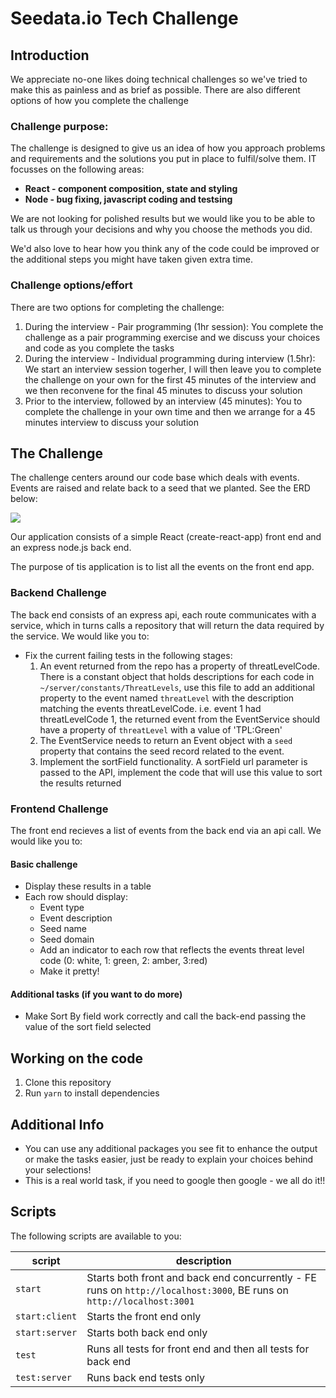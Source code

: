 # Seedata.io Tech Challenge

## Introduction
We appreciate no-one likes doing technical challenges so we've tried to make this as painless and as brief as possible. There are also different options of how you complete the challenge

### **Challenge purpose:**
The challenge is designed to give us an idea of how you approach problems and requirements and the solutions you put in place to fulfil/solve them. IT focusses on the following areas:
* **React - component composition, state and styling**
* **Node - bug fixing, javascript coding and testsing**

We are not looking for polished results but we would like you to be able to talk us through your decisions and why you choose the methods you did.

We'd also love to hear how you think any of the code could be improved or the additional steps you might have taken given extra time.
### **Challenge options/effort**
There are two options for completing the challenge:
1. During the interview - Pair programming (1hr session): You complete the challenge as a pair programming exercise and we discuss your choices and code as you complete the tasks
2. During the interview - Individual programming during interview (1.5hr): We start an interview session togerher, I will then leave you to complete the challenge on your own for the first 45 minutes of the interview and we then reconvene for the final 45 minutes to discuss your solution 
2. Prior to the interview, followed by an interview (45 minutes): You to complete the challenge in your own time and then we arrange for a 45 minutes interview to discuss your solution 


## The Challenge

The challenge centers around our code base which deals with events. Events are raised and relate back to a seed that we planted. See the ERD below:


[![](https://mermaid.ink/img/pako:eNp1UMsKg0AM_JUl1-oPSG-th0JvXr0EN9Wluiu7URDx35v6KLXSnDLDMDPJCIXTBAkUNYZwNVh6bHKrZNKeLKtzHKuMSC_crJrxuBBKnYyojP7AjL2xpbLY0C-nXYPGLuz0bThH_XV8wyCRt0MID-0xhELhTcvG2Z0DV56Q79RTfZGTdy22gQga8lJSy0fmPjlwRXIJJLJq9M8ccjuJrms1MqXasPOQPLAOFAF27LLBFpCw72gTrV9dVdMLs25zEw)](https://mermaid-js.github.io/mermaid-live-editor/edit#pako:eNp1UMsKg0AM_JUl1-oPSG-th0JvXr0EN9Wluiu7URDx35v6KLXSnDLDMDPJCIXTBAkUNYZwNVh6bHKrZNKeLKtzHKuMSC_crJrxuBBKnYyojP7AjL2xpbLY0C-nXYPGLuz0bThH_XV8wyCRt0MID-0xhELhTcvG2Z0DV56Q79RTfZGTdy22gQga8lJSy0fmPjlwRXIJJLJq9M8ccjuJrms1MqXasPOQPLAOFAF27LLBFpCw72gTrV9dVdMLs25zEw)


Our application consists of a simple React (create-react-app) front end and an express node.js back end.

The purpose of tis application is to list all the events on the front end app.


### Backend Challenge
The back end consists of an express api, each route communicates with a service, which in turns calls a repository that will return the data required by the service.
We would like you to:
* Fix the current failing tests in the following stages:
  1. An event returned from the repo has a property of threatLevelCode. There is a constant object that holds descriptions for each code in ```~/server/constants/ThreatLevels```, use this file to add an additional property to the event named ```threatLevel``` with the description matching the events threatLevelCode. i.e. event 1 had threatLevelCode 1, the returned event from the EventService should have a property of ```threatLevel``` with a value of 'TPL:Green'
  1. The EventService needs to return an Event object with a ```seed``` property that contains the seed record related to the event.
  3. Implement the sortField functionality. A sortField url parameter is passed to the API, implement the code that will use this value to sort the results returned


### Frontend Challenge
The front end recieves a list of events from the back end via an api call. We would like you to:

#### Basic challenge
* Display these results in a table
* Each row should display:
  * Event type
  * Event description
  * Seed name
  * Seed domain
  * Add an indicator to each row that reflects the events threat level code (0: white, 1: green, 2: amber, 3:red)
  * Make it pretty!

#### Additional tasks (if you want to do more)
* Make Sort By field work correctly and call the back-end passing the value of the sort field selected


## Working on the code
1. Clone this repository
2. Run ```yarn``` to install dependencies

## Additional Info
* You can use any additional packages you see fit to enhance the output or make the tasks easier, just be ready to explain your choices behind your selections!
* This is a real world task, if you need to google then google - we all do it!!

## Scripts
The following scripts are available to you:

|script|description|
|------|-----------|
|```start```| Starts both front and back end concurrently - FE runs on ```http://localhost:3000```, BE runs on ```http://localhost:3001```|
|```start:client```| Starts the front end only |
|```start:server```| Starts both back end only |
|```test```| Runs all tests for front end and then all tests for back end |
|```test:server```| Runs back end tests only |
